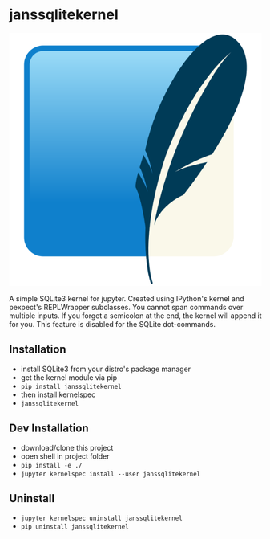 # janssqlitekernel

![Logo](https://raw.githubusercontent.com/jans-code/janssqlitekernel/main/janssqlitekernel/logo-svg.svg)

A simple SQLite3 kernel for jupyter.
Created using IPython's kernel and pexpect's REPLWrapper subclasses.
You cannot span commands over multiple inputs.
If you forget a semicolon at the end, the kernel will append it for you.
This feature is disabled for the SQLite dot-commands.

## Installation

- install SQLite3 from your distro's package manager
- get the kernel module via pip
- `pip install janssqlitekernel`
- then install kernelspec
- `janssqlitekernel`

## Dev Installation

- download/clone this project
- open shell in project folder
- `pip install -e ./`
- `jupyter kernelspec install --user janssqlitekernel`

## Uninstall

- `jupyter kernelspec uninstall janssqlitekernel`
- `pip uninstall janssqlitekernel`
